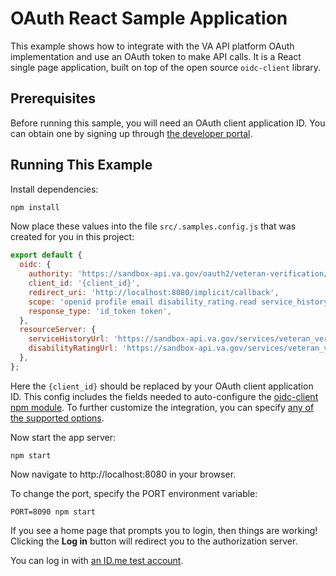 # OAuth React Sample Application

This example shows how to integrate with the VA API platform OAuth implementation and use 
an OAuth token to make API calls. It is a React single page application, built on top of
the open source `oidc-client` library.

## Prerequisites

Before running this sample, you will need an OAuth client application ID. You can obtain one
by signing up through [the developer portal](https://developer.va.gov).


## Running This Example

Install dependencies:

```bash
npm install
```

Now place these values into the file `src/.samples.config.js` that was created for you in this project:

```javascript
export default {
  oidc: {
    authority: 'https://sandbox-api.va.gov/oauth2/veteran-verification/v1/.well-known/openid-configuration',
    client_id: '{client_id}',
    redirect_uri: 'http://localhost:8080/implicit/callback',
    scope: 'openid profile email disability_rating.read service_history.read',
    response_type: 'id_token token',
  },
  resourceServer: {
    serviceHistoryUrl: 'https://sandbox-api.va.gov/services/veteran_verification/v0/service_history',
    disabilityRatingUrl: 'https://sandbox-api.va.gov/services/veteran_verification/v0/disability_rating',
  },
};
```

Here the `{client_id}` should be replaced by your OAuth client application ID.
This config includes the fields needed to auto-configure the [oidc-client npm module](https://www.npmjs.com/package/oidc-client).
To further customize the integration, you can specify [any of the supported options](https://github.com/IdentityModel/oidc-client-js/wiki#usermanager).

Now start the app server:

```
npm start
```

Now navigate to http://localhost:8080 in your browser.

To change the port, specify the PORT environment variable:
```
PORT=8090 npm start
```

If you see a home page that prompts you to login, then things are working!  Clicking the **Log in** button will redirect you to the authorization server.

You can log in with [an ID.me test account](../../test_accounts.md).

